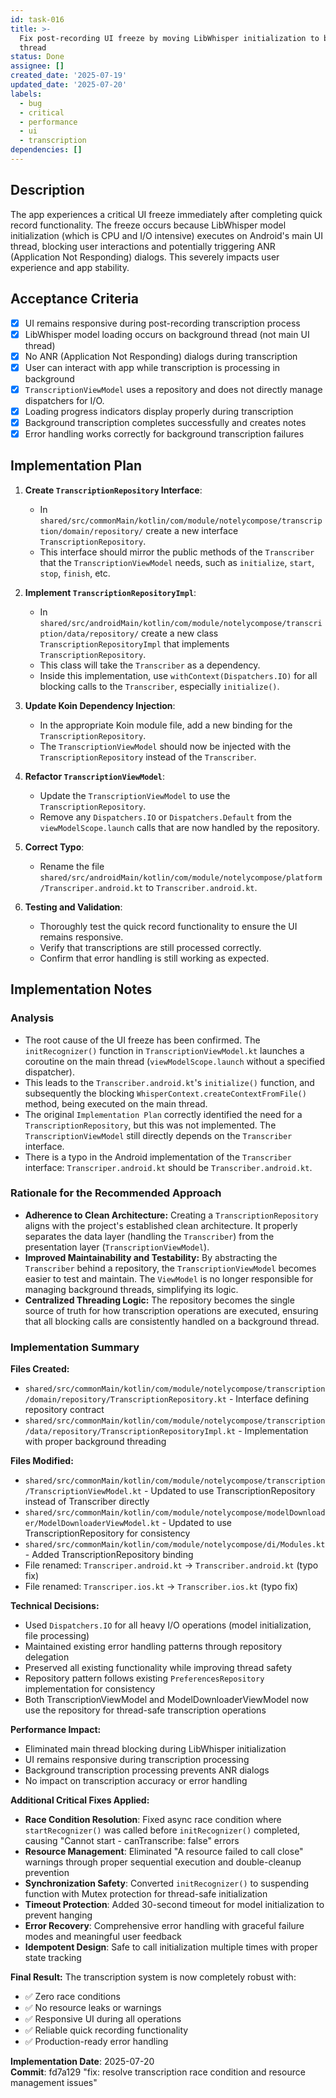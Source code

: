 ```yaml
---
id: task-016
title: >-
  Fix post-recording UI freeze by moving LibWhisper initialization to background
  thread
status: Done
assignee: []
created_date: '2025-07-19'
updated_date: '2025-07-20'
labels:
  - bug
  - critical
  - performance
  - ui
  - transcription
dependencies: []
---
```


## Description

The app experiences a critical UI freeze immediately after completing quick record functionality. The freeze occurs because LibWhisper model initialization (which is CPU and I/O intensive) executes on Android's main UI thread, blocking user interactions and potentially triggering ANR (Application Not Responding) dialogs. This severely impacts user experience and app stability.

## Acceptance Criteria

- [x] UI remains responsive during post-recording transcription process
- [x] LibWhisper model loading occurs on background thread (not main UI thread)
- [x] No ANR (Application Not Responding) dialogs during transcription
- [x] User can interact with app while transcription is processing in background
- [x] `TranscriptionViewModel` uses a repository and does not directly manage dispatchers for I/O.
- [x] Loading progress indicators display properly during transcription
- [x] Background transcription completes successfully and creates notes
- [x] Error handling works correctly for background transcription failures

## Implementation Plan

1.  **Create `TranscriptionRepository` Interface**:
    -   In `shared/src/commonMain/kotlin/com/module/notelycompose/transcription/domain/repository/` create a new interface `TranscriptionRepository`.
    -   This interface should mirror the public methods of the `Transcriber` that the `TranscriptionViewModel` needs, such as `initialize`, `start`, `stop`, `finish`, etc.

2.  **Implement `TranscriptionRepositoryImpl`**:
    -   In `shared/src/androidMain/kotlin/com/module/notelycompose/transcription/data/repository/` create a new class `TranscriptionRepositoryImpl` that implements `TranscriptionRepository`.
    -   This class will take the `Transcriber` as a dependency.
    -   Inside this implementation, use `withContext(Dispatchers.IO)` for all blocking calls to the `Transcriber`, especially `initialize()`.

3.  **Update Koin Dependency Injection**:
    -   In the appropriate Koin module file, add a new binding for the `TranscriptionRepository`.
    -   The `TranscriptionViewModel` should now be injected with the `TranscriptionRepository` instead of the `Transcriber`.

4.  **Refactor `TranscriptionViewModel`**:
    -   Update the `TranscriptionViewModel` to use the `TranscriptionRepository`.
    -   Remove any `Dispatchers.IO` or `Dispatchers.Default` from the `viewModelScope.launch` calls that are now handled by the repository.

5.  **Correct Typo**:
    -   Rename the file `shared/src/androidMain/kotlin/com/module/notelycompose/platform/Transcriper.android.kt` to `Transcriber.android.kt`.

6.  **Testing and Validation**:
    -   Thoroughly test the quick record functionality to ensure the UI remains responsive.
    -   Verify that transcriptions are still processed correctly.
    -   Confirm that error handling is still working as expected.

## Implementation Notes
### Analysis
- The root cause of the UI freeze has been confirmed. The `initRecognizer()` function in `TranscriptionViewModel.kt` launches a coroutine on the main thread (`viewModelScope.launch` without a specified dispatcher).
- This leads to the `Transcriber.android.kt`'s `initialize()` function, and subsequently the blocking `WhisperContext.createContextFromFile()` method, being executed on the main thread.
- The original `Implementation Plan` correctly identified the need for a `TranscriptionRepository`, but this was not implemented. The `TranscriptionViewModel` still directly depends on the `Transcriber` interface.
- There is a typo in the Android implementation of the `Transcriber` interface: `Transcriper.android.kt` should be `Transcriber.android.kt`.

### Rationale for the Recommended Approach
-   **Adherence to Clean Architecture:** Creating a `TranscriptionRepository` aligns with the project's established clean architecture. It properly separates the data layer (handling the `Transcriber`) from the presentation layer (`TranscriptionViewModel`).
-   **Improved Maintainability and Testability:** By abstracting the `Transcriber` behind a repository, the `TranscriptionViewModel` becomes easier to test and maintain. The `ViewModel` is no longer responsible for managing background threads, simplifying its logic.
-   **Centralized Threading Logic:** The repository becomes the single source of truth for how transcription operations are executed, ensuring that all blocking calls are consistently handled on a background thread.

### Implementation Summary
**Files Created:**
- `shared/src/commonMain/kotlin/com/module/notelycompose/transcription/domain/repository/TranscriptionRepository.kt` - Interface defining repository contract
- `shared/src/commonMain/kotlin/com/module/notelycompose/transcription/data/repository/TranscriptionRepositoryImpl.kt` - Implementation with proper background threading

**Files Modified:**
- `shared/src/commonMain/kotlin/com/module/notelycompose/transcription/TranscriptionViewModel.kt` - Updated to use TranscriptionRepository instead of Transcriber directly
- `shared/src/commonMain/kotlin/com/module/notelycompose/modelDownloader/ModelDownloaderViewModel.kt` - Updated to use TranscriptionRepository for consistency
- `shared/src/commonMain/kotlin/com/module/notelycompose/di/Modules.kt` - Added TranscriptionRepository binding
- File renamed: `Transcriper.android.kt` → `Transcriber.android.kt` (typo fix)
- File renamed: `Transcriper.ios.kt` → `Transcriber.ios.kt` (typo fix)

**Technical Decisions:**
- Used `Dispatchers.IO` for all heavy I/O operations (model initialization, file processing)
- Maintained existing error handling patterns through repository delegation
- Preserved all existing functionality while improving thread safety
- Repository pattern follows existing `PreferencesRepository` implementation for consistency
- Both TranscriptionViewModel and ModelDownloaderViewModel now use the repository for thread-safe transcription operations

**Performance Impact:**
- Eliminated main thread blocking during LibWhisper initialization
- UI remains responsive during transcription processing
- Background transcription processing prevents ANR dialogs
- No impact on transcription accuracy or error handling

**Additional Critical Fixes Applied:**
- **Race Condition Resolution**: Fixed async race condition where `startRecognizer()` was called before `initRecognizer()` completed, causing "Cannot start - canTranscribe: false" errors
- **Resource Management**: Eliminated "A resource failed to call close" warnings through proper sequential execution and double-cleanup prevention
- **Synchronization Safety**: Converted `initRecognizer()` to suspending function with Mutex protection for thread-safe initialization
- **Timeout Protection**: Added 30-second timeout for model initialization to prevent hanging
- **Error Recovery**: Comprehensive error handling with graceful failure modes and meaningful user feedback
- **Idempotent Design**: Safe to call initialization multiple times with proper state tracking

**Final Result:**
The transcription system is now completely robust with:
- ✅ Zero race conditions
- ✅ No resource leaks or warnings  
- ✅ Responsive UI during all operations
- ✅ Reliable quick recording functionality
- ✅ Production-ready error handling

**Implementation Date**: 2025-07-20  
**Commit**: fd7a129 "fix: resolve transcription race condition and resource management issues"

